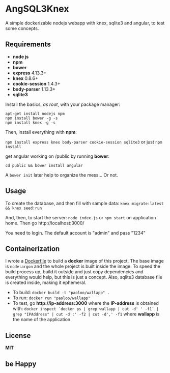 # AngSQL3Knex
A simple dockerizable nodejs webapp with knex, sqlite3 and angular, to test some concepts.

## Requirements
- **node js**
- **npm** 
- **bower**
- **express** 4.13.3+
- **knex** 0.8.6+
- **cookie-session** 1.4.3+
- **body-parser** 1.13.3+
- **sqlite3**

Install the basics, *as root*, with your package manager:
```
apt-get install nodejs npm
npm install bower -g -s
npm install knex -g -s
```

Then, install everything with **npm**:

```npm install express knex body-parser cookie-session sqlite3``` or just ```npm install```

get angular working on /public by running **bower**:

```cd public && bower install angular```

A `bower init` later help to organize the mess... Or not.

## Usage
To create the database, and then fill with sample data:
```knex migrate:latest && knex seed:run```

And, then, to start the server:
```node index.js``` or ```npm start```
on application home. Then go http://localhost:3000/

You need to login. The default account is "admin" and pass "1234"

## Containerization
I wrote a [Dockerfile](Dockerfile) to build a **docker** image of this project. The base image is `node:argon` and the whole project is built inside the image. To speed the build process up, build it outside and just copy dependencies and everything would help, but this is just a concept. Also, sqlite3 database file is created inside, making it ephemeral.
- To build:
```docker build -t "paoloo/wallapp" .```
- To run:
```docker run "paoloo/wallapp"```
- To test, go **http://ip-address:3000** where the **IP-address** is obtained with:
```docker inspect `docker ps | grep wallapp | cut -d' ' -f1` | grep "IPAddress" | cut -d':' -f2 | cut -d',' -f1```
where **wallapp** is the name of the application.

## License
**MIT**

## be Happy

